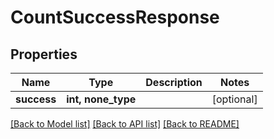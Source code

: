 # CountSuccessResponse


## Properties
Name | Type | Description | Notes
------------ | ------------- | ------------- | -------------
**success** | **int, none_type** |  | [optional] 

[[Back to Model list]](../README.md#documentation-for-models) [[Back to API list]](../README.md#documentation-for-api-endpoints) [[Back to README]](../README.md)


